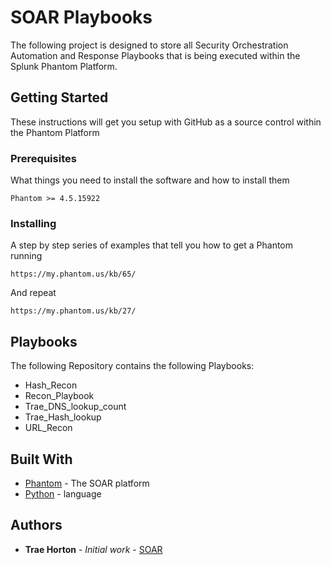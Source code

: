 # SOAR Playbooks

The following project is designed to store all Security Orchestration Automation and Response Playbooks that is being executed within the Splunk Phantom Platform.

## Getting Started

These instructions will get you setup with GitHub as a source control within the Phantom Platform

### Prerequisites

What things you need to install the software and how to install them

```
Phantom >= 4.5.15922
```

### Installing

A step by step series of examples that tell you how to get a Phantom running


```
https://my.phantom.us/kb/65/
```

And repeat

```
https://my.phantom.us/kb/27/
```


## Playbooks

The following Repository contains the following Playbooks:
* Hash_Recon
* Recon_Playbook
* Trae_DNS_lookup_count
* Trae_Hash_lookup
* URL_Recon

## Built With

* [Phantom](https://my.phantom.us/) - The SOAR platform
* [Python](https://www.python.org/) - language

## Authors

* **Trae Horton** - *Initial work* - [SOAR](https://github.com/sorsnce/SOAR)
